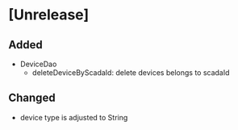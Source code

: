 # [Unrelease]
## Added
- DeviceDao
    - deleteDeviceByScadaId: delete devices belongs to scadaId

## Changed
- device type is adjusted to String